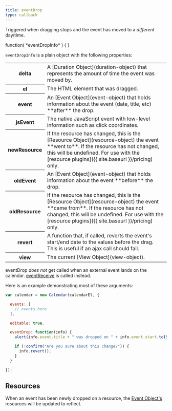```yaml
---
title: eventDrop
type: callback
---
```


Triggered when dragging stops and the event has moved to a *different* day/time.

<div class='spec' markdown='1'>
function( *eventDropInfo* ) { }
</div>

`eventDropInfo` is a plain object with the following properties:

<table>

<tr>
<th>delta</th>
<td markdown='1'>
A [Duration Object](duration-object) that represents the amount of time the event was moved by.
</td>
</tr>

<tr>
<th>el</th>
<td markdown='1'>
The HTML element that was dragged.
</td>
</tr>

<tr>
<th>event</th>
<td markdown='1'>
An [Event Object](event-object) that holds information about the event (date, title, etc) **after** the drop.
</td>
</tr>

<tr>
<th>jsEvent</th>
<td markdown='1'>
The native JavaScript event with low-level information such as click coordinates.
</td>
</tr>

<tr>
<th>newResource</th>
<td markdown='1'>
If the resource has changed, this is the [Resource Object](resource-object) the event **went to**.
If the resource has not changed, this will be undefined.
For use with the [resource plugins]({{ site.baseurl }}/pricing) only.
</td>
</tr>

<tr>
<th>oldEvent</th>
<td markdown='1'>
An [Event Object](event-object) that holds information about the event **before** the drop.
</td>
</tr>

<tr>
<th>oldResource</th>
<td markdown='1'>
If the resource has changed, this is the [Resource Object](resource-object) the event **came from**.
If the resource has not changed, this will be undefined.
For use with the [resource plugins]({{ site.baseurl }}/pricing) only.
</td>
</tr>

<tr>
<th>revert</th>
<td markdown='1'>
A function that, if called, reverts the event's start/end date to the values before the drag. This is useful if an ajax call should fail.
</td>
</tr>

<tr>
<th>view</th>
<td markdown='1'>
The current [View Object](view-object).
</td>
</tr>

</table>

eventDrop *does not* get called when an external event lands on the calendar. [eventReceive](eventReceive) is called instead.

Here is an example demonstrating most of these arguments:

```js
var calendar = new Calendar(calendarEl, {

  events: [
    // events here
  ],

  editable: true,

  eventDrop: function(info) {
    alert(info.event.title + " was dropped on " + info.event.start.toISOString());

    if (!confirm("Are you sure about this change?")) {
      info.revert();
    }
  }

});
```

## Resources

When an event has been newly dropped on a resource, the [Event Object's](event-object) resources will be updated to reflect.
